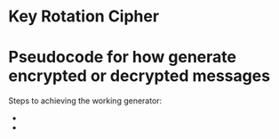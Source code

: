 # Key Rotation Cipher

# Pseudocode for how generate encrypted or decrypted messages

Steps to achieving the working generator:

* 
*